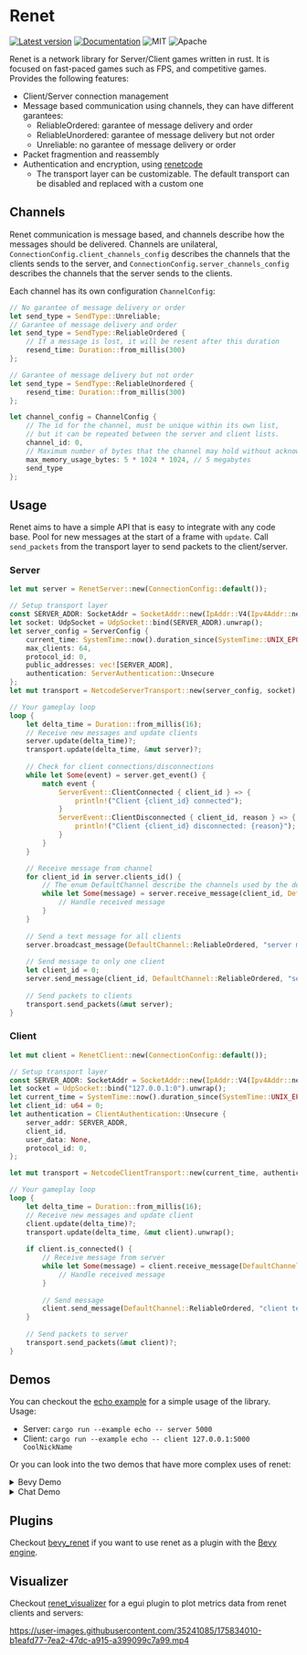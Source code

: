 # Renet

[![Latest version](https://img.shields.io/crates/v/renet.svg)](https://crates.io/crates/renet)
[![Documentation](https://docs.rs/renet/badge.svg)](https://docs.rs/renet)
![MIT](https://img.shields.io/badge/license-MIT-blue.svg)
![Apache](https://img.shields.io/badge/license-Apache-blue.svg)

Renet is a network library for Server/Client games written in rust. It is focused on fast-paced games such as FPS, and competitive games.
Provides the following features:

- Client/Server connection management
- Message based communication using channels, they can have different garantees:
    - ReliableOrdered: garantee of message delivery and order
    - ReliableUnordered: garantee of message delivery but not order
    - Unreliable: no garantee of message delivery or order
- Packet fragmention and reassembly
- Authentication and encryption, using [renetcode](https://github.com/lucaspoffo/renet/tree/master/renetcode)
    - The transport layer can be customizable. The default transport can be disabled and replaced with a custom one

## Channels

Renet communication is message based, and channels describe how the messages should be delivered.
Channels are unilateral, `ConnectionConfig.client_channels_config` describes the channels that the clients sends to the server, and `ConnectionConfig.server_channels_config` describes the channels that the server sends to the clients.

Each channel has its own configuration `ChannelConfig`:

```rust
// No garantee of message delivery or order
let send_type = SendType::Unreliable;
// Garantee of message delivery and order
let send_type = SendType::ReliableOrdered {
    // If a message is lost, it will be resent after this duration
    resend_time: Duration::from_millis(300)
};

// Garantee of message delivery but not order
let send_type = SendType::ReliableUnordered {
    resend_time: Duration::from_millis(300)
};

let channel_config = ChannelConfig {
    // The id for the channel, must be unique within its own list,
    // but it can be repeated between the server and client lists.
    channel_id: 0,
    // Maximum number of bytes that the channel may hold without acknowledgement of messages before becoming full.
    max_memory_usage_bytes: 5 * 1024 * 1024, // 5 megabytes
    send_type
};
```

## Usage

Renet aims to have a simple API that is easy to integrate with any code base. Pool for new messages at the start of a frame with `update`. Call `send_packets` from the transport layer to send packets to the client/server.

### Server

```rust
let mut server = RenetServer::new(ConnectionConfig::default());

// Setup transport layer
const SERVER_ADDR: SocketAddr = SocketAddr::new(IpAddr::V4(Ipv4Addr::new(127, 0, 0, 1)), 5000);
let socket: UdpSocket = UdpSocket::bind(SERVER_ADDR).unwrap();
let server_config = ServerConfig {
    current_time: SystemTime::now().duration_since(SystemTime::UNIX_EPOCH).unwrap(),
    max_clients: 64,
    protocol_id: 0,
    public_addresses: vec![SERVER_ADDR],
    authentication: ServerAuthentication::Unsecure
};
let mut transport = NetcodeServerTransport::new(server_config, socket).unwrap();

// Your gameplay loop
loop {
    let delta_time = Duration::from_millis(16);
    // Receive new messages and update clients
    server.update(delta_time)?;
    transport.update(delta_time, &mut server)?;
    
    // Check for client connections/disconnections
    while let Some(event) = server.get_event() {
        match event {
            ServerEvent::ClientConnected { client_id } => {
                println!("Client {client_id} connected");
            }
            ServerEvent::ClientDisconnected { client_id, reason } => {
                println!("Client {client_id} disconnected: {reason}");
            }
        }
    }

    // Receive message from channel
    for client_id in server.clients_id() {
        // The enum DefaultChannel describe the channels used by the default configuration
        while let Some(message) = server.receive_message(client_id, DefaultChannel::ReliableOrdered) {
            // Handle received message
        }
    }
    
    // Send a text message for all clients
    server.broadcast_message(DefaultChannel::ReliableOrdered, "server message".as_bytes().to_vec());
    
    // Send message to only one client
    let client_id = 0; 
    server.send_message(client_id, DefaultChannel::ReliableOrdered, "server message".as_bytes().to_vec());
 
    // Send packets to clients
    transport.send_packets(&mut server);
}
```

### Client

```rust
let mut client = RenetClient::new(ConnectionConfig::default());

// Setup transport layer
const SERVER_ADDR: SocketAddr = SocketAddr::new(IpAddr::V4(Ipv4Addr::new(127, 0, 0, 1), 5000));
let socket = UdpSocket::bind("127.0.0.1:0").unwrap();
let current_time = SystemTime::now().duration_since(SystemTime::UNIX_EPOCH).unwrap();
let client_id: u64 = 0;
let authentication = ClientAuthentication::Unsecure {
    server_addr: SERVER_ADDR,
    client_id,
    user_data: None,
    protocol_id: 0,
};

let mut transport = NetcodeClientTransport::new(current_time, authentication, socket).unwrap();

// Your gameplay loop
loop {
    let delta_time = Duration::from_millis(16);
    // Receive new messages and update client
    client.update(delta_time)?;
    transport.update(delta_time, &mut client).unwrap();
    
    if client.is_connected() {
        // Receive message from server
        while let Some(message) = client.receive_message(DefaultChannel::ReliableOrdered) {
            // Handle received message
        }
        
        // Send message
        client.send_message(DefaultChannel::ReliableOrdered, "client text".as_bytes().to_vec());
    }
 
    // Send packets to server
    transport.send_packets(&mut client)?;
}
```

## Demos

You can checkout the [echo example](https://github.com/lucaspoffo/renet/blob/master/renet/examples/echo.rs) for a simple usage of the library. Usage:

- Server: `cargo run --example echo -- server 5000`
- Client: `cargo run --example echo -- client 127.0.0.1:5000 CoolNickName`

Or you can look into the two demos that have more complex uses of renet:

<details><summary>Bevy Demo</summary>
<br/>
Simple bevy application to demonstrate how you could replicate entities and send reliable messages as commands from the server/client using renet:
<br/>
<br/>

[Bevy Demo.webm](https://user-images.githubusercontent.com/35241085/180664609-f8c969e0-d313-45c0-9c04-8a116896d0bd.webm)

[Repository](https://github.com/lucaspoffo/renet/tree/master/demo_bevy)
</details>

<details><summary>Chat Demo</summary>
<br/>
Simple chat application made with egui to demonstrate how you could handle errors, states transitions and client self hosting:
<br/>
<br/>

[Chat Demo.webm](https://user-images.githubusercontent.com/35241085/180664911-0baf7b35-c9d4-43ff-b793-5955060adebc.webm)

[Repository](https://github.com/lucaspoffo/renet/tree/master/demo_chat)
</details>

## Plugins

Checkout [bevy_renet](https://github.com/lucaspoffo/renet/tree/master/bevy_renet) if you want to use renet as a plugin with the [Bevy engine](https://bevyengine.org/).

## Visualizer

Checkout [renet_visualizer](https://github.com/lucaspoffo/renet/tree/master/renet_visualizer) for a egui plugin to plot metrics data from renet clients and servers:

https://user-images.githubusercontent.com/35241085/175834010-b1eafd77-7ea2-47dc-a915-a399099c7a99.mp4
